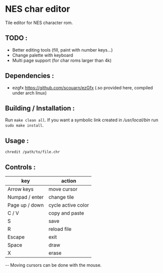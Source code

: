 # NES char editor

Tile editor for NES character rom.


## TODO :
- Better editing tools (fill, paint with number keys...)
- Change palette with keyboard
- Multi page support (for char roms larger than 4k)


## Dependencies :
- ezgfx https://github.com/scouarn/ezGfx
	(.so provided here, compiled under arch linux)


## Building / Installation :
Run `make clean all`. If you want a symbolic link created in _/usr/local/bin_ run `sudo make install`. 


## Usage :

`chredit /path/to/file.chr`


## Controls :
| key 				| action 	  |
|-------------------|-------------|
| Arrow keys 		| move cursor |
| Numpad / enter 	| change tile |
| Page up / down 	| cycle active color |
| C / V 		 	| copy and paste |
| S 			 	| save |
| R 			 	| reload file |
| Escape 		 	| exit |
| Space 		 	| draw |
| X 			 	| erase |

-- Moving cursors can be done with the mouse. 

